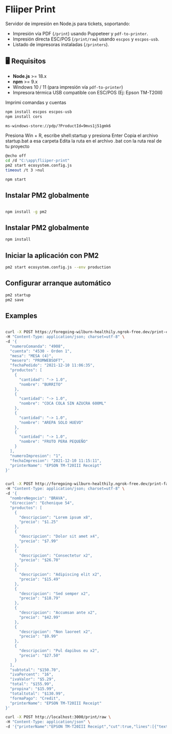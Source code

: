 
# Fliiper Print


Servidor de impresión en Node.js para tickets, soportando:

- Impresión vía PDF (`/print`) usando Puppeteer y `pdf-to-printer`.
- Impresión directa ESC/POS (`/print/raw`) usando `escpos` y `escpos-usb`.
- Listado de impresoras instaladas (`/printers`).

## 🖥 Requisitos

- **Node.js** >= 18.x  
- **npm** >= 9.x  
- Windows 10 / 11 (para impresión vía `pdf-to-printer`)  
- Impresora térmica USB compatible con ESC/POS (Ej: Epson TM-T20III)


Imprimi comandas y cuentas

```Bash
npm install escpos escpos-usb
npm install cors

ms-windows-store://pdp/?ProductId=9mvs1j51gmk6

```
Presiona Win + R, escribe shell:startup y presiona Enter
Copia el archivo startup.bat a esa carpeta
Edita la ruta en el archivo .bat con la ruta real de tu proyecto

```Bash
@echo off
cd /d "C:\app\fliiper-print"
pm2 start ecosystem.config.js
timeout /t 3 >nul

```

```Bash
npm start

```

## Instalar PM2 globalmente
```Bash

npm install -g pm2
```
## Instalar PM2 globalmente
```Bash
npm install
```
## Iniciar la aplicación con PM2
```Bash
pm2 start ecosystem.config.js --env production
```

## Configurar arranque automático
```Bash
pm2 startup
pm2 save
```


## Examples

```Bash

curl -X POST https://foregoing-wilburn-healthily.ngrok-free.dev/print-comanda \
-H "Content-Type: application/json; charset=utf-8" \
-d '{
  "numeroComanda": "4908",
  "cuenta": "4530 - Orden 1",
  "mesa": "MESA (4)",
  "mesero": "PROMWEBSOFT",
  "fechaPedido": "2021-12-10 11:06:35",
  "productos": [
    {
      "cantidad": "-> 1.0",
      "nombre": "BURRITO"
    },
    {
      "cantidad": "-> 1.0", 
      "nombre": "COCA COLA SIN AZUCRA 600ML"
    },
    {
      "cantidad": "-> 1.0",
      "nombre": "AREPA SOLO HUEVO"
    },
    {
      "cantidad": "-> 1.0",
      "nombre": "FRUTO PERA PEQUEÑO"
    }
  ],
  "numeroImpresion": "1",
  "fechaImpresion": "2021-12-10 11:15:11",
  "printerName": "EPSON TM-T20III Receipt"
}'


curl -X POST http://foregoing-wilburn-healthily.ngrok-free.dev/print-factura \
-H "Content-Type: application/json; charset=utf-8" \
-d '{
  "nombreNegocio": "BRAVA",
  "direccion": "Echenique 54",
  "productos": [
    {
      "descripcion": "Lorem ipsum x8",
      "precio": "$1.25"
    },
    {
      "descripcion": "Dolor sit amet x4",
      "precio": "$7.99"
    },
    {
      "descripcion": "Consectetur x2", 
      "precio": "$26.70"
    },
    {
      "descripcion": "Adipiscing elit x2",
      "precio": "$15.49"
    },
    {
      "descripcion": "Sed semper x2",
      "precio": "$18.79"
    },
    {
      "descripcion": "Accumsan ante x2",
      "precio": "$42.99"
    },
    {
      "descripcion": "Non laoreet x2",
      "precio": "$9.99"
    },
    {
      "descripcion": "Pul dapibus eu x2",
      "precio": "$27.50"
    }
  ],
  "subtotal": "$150.70",
  "ivaPercent": "16",
  "ivaValor": "$5.29", 
  "total": "$155.99",
  "propina": "$15.99",
  "totaltotal": "$130.99",
  "formaPago": "Credit",
  "printerName": "EPSON TM-T20III Receipt"
}'
```

```Bash
curl -X POST http://localhost:3000/print/raw \
-H "Content-Type: application/json" \
-d '{"printerName":"EPSON TM-T20III Receipt","cut":true,"lines":[{"text":"TICKET DE PRUEBA","align":"CT","style":"B","size":[2,2]},{"text":"Linea normal","align":"LT"},{"text":"Gracias por su compra!","align":"CT","style":"U"}]}'

  ```